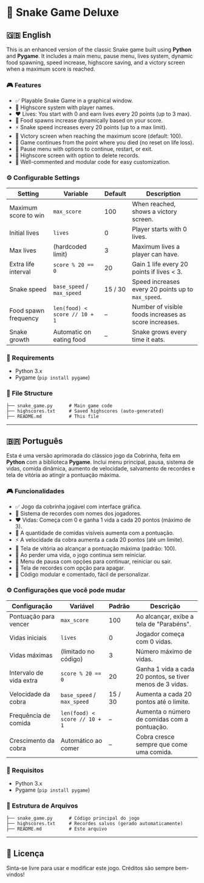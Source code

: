# 🐍 Snake Game Deluxe

## 🇬🇧 English

This is an enhanced version of the classic Snake game built using **Python** and **Pygame**.
It includes a main menu, pause menu, lives system, dynamic food spawning, speed increase, highscore saving, and a victory screen when a maximum score is reached.

### 🎮 Features

- ✅ Playable Snake Game in a graphical window.
- 💾 Highscore system with player names.
- ❤️ Lives: You start with 0 and earn lives every 20 points (up to 3 max).
- 🍎 Food spawns increase dynamically based on your score.
- ⚡ Snake speed increases every 20 points (up to a max limit).
- 🏁 Victory screen when reaching the maximum score (default: 100).
- 🧠 Game continues from the point where you died (no reset on life loss).
- 🔄 Pause menu with options to continue, restart, or exit.
- 📜 Highscore screen with option to delete records.
- 🧪 Well-commented and modular code for easy customization.

### ⚙️ Configurable Settings

| Setting                | Variable                 | Default | Description                                                                 |
|------------------------|--------------------------|---------|-----------------------------------------------------------------------------|
| Maximum score to win   | `max_score`              | 100     | When reached, shows a victory screen.                                      |
| Initial lives          | `lives`                  | 0       | Player starts with 0 lives.                                                |
| Max lives              | (hardcoded limit)        | 3       | Maximum lives a player can have.                                           |
| Extra life interval    | `score % 20 == 0`        | 20      | Gain 1 life every 20 points if lives < 3.                                  |
| Snake speed            | `base_speed` / `max_speed` | 15 / 30 | Speed increases every 20 points up to `max_speed`.                         |
| Food spawn frequency   | `len(food) < score // 10 + 1` | –     | Number of visible foods increases as score increases.                      |
| Snake growth           | Automatic on eating food | –       | Snake grows every time it eats.                                            |

### 🚀 Requirements

- Python 3.x
- Pygame (`pip install pygame`)

### 📂 File Structure

```
├── snake_game.py      # Main game code
├── highscores.txt     # Saved highscores (auto-generated)
├── README.md          # This file
```

---

## 🇧🇷 Português

Esta é uma versão aprimorada do clássico jogo da Cobrinha, feita em **Python** com a biblioteca **Pygame**.
Inclui menu principal, pausa, sistema de vidas, comida dinâmica, aumento de velocidade, salvamento de recordes e tela de vitória ao atingir a pontuação máxima.

### 🎮 Funcionalidades

- ✅ Jogo da cobrinha jogável com interface gráfica.
- 💾 Sistema de recordes com nomes dos jogadores.
- ❤️ Vidas: Começa com 0 e ganha 1 vida a cada 20 pontos (máximo de 3).
- 🍎 A quantidade de comidas visíveis aumenta com a pontuação.
- ⚡ A velocidade da cobra aumenta a cada 20 pontos (até um limite).
- 🏁 Tela de vitória ao alcançar a pontuação máxima (padrão: 100).
- 🧠 Ao perder uma vida, o jogo continua sem reiniciar.
- 🔄 Menu de pausa com opções para continuar, reiniciar ou sair.
- 📜 Tela de recordes com opção para apagar.
- 🧪 Código modular e comentado, fácil de personalizar.

### ⚙️ Configurações que você pode mudar

| Configuração           | Variável                 | Padrão | Descrição                                                                    |
|------------------------|--------------------------|--------|------------------------------------------------------------------------------|
| Pontuação para vencer  | `max_score`              | 100    | Ao alcançar, exibe a tela de "Parabéns".                                    |
| Vidas iniciais         | `lives`                  | 0      | Jogador começa com 0 vidas.                                                 |
| Vidas máximas          | (limitado no código)     | 3      | Número máximo de vidas.                                                     |
| Intervalo de vida extra| `score % 20 == 0`        | 20     | Ganha 1 vida a cada 20 pontos, se tiver menos de 3 vidas.                   |
| Velocidade da cobra    | `base_speed` / `max_speed` | 15 / 30 | Aumenta a cada 20 pontos até o limite.                                      |
| Frequência de comida   | `len(food) < score // 10 + 1` | –  | Aumenta o número de comidas com a pontuação.                                |
| Crescimento da cobra   | Automático ao comer      | –      | Cobra cresce sempre que come uma comida.                                    |

### 🚀 Requisitos

- Python 3.x
- Pygame (`pip install pygame`)

### 📂 Estrutura de Arquivos

```
├── snake_game.py      # Código principal do jogo
├── highscores.txt     # Recordes salvos (gerado automaticamente)
├── README.md          # Este arquivo
```

---

## 📜 Licença

Sinta-se livre para usar e modificar este jogo. Créditos são sempre bem-vindos!